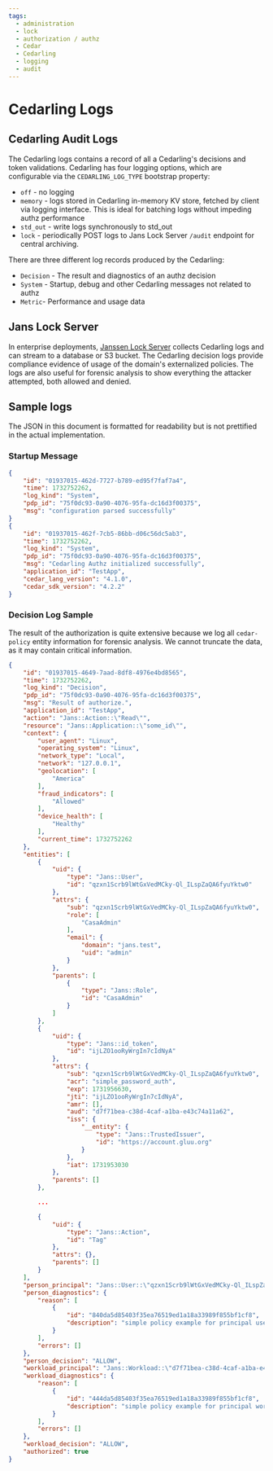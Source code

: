```yaml
---
tags:
  - administration
  - lock
  - authorization / authz
  - Cedar
  - Cedarling
  - logging
  - audit
---
```



# Cedarling Logs

## Cedarling Audit Logs

The Cedarling logs contains a record of all a Cedarling's decisions and token validations.
Cedarling has four logging options, which are configurable via the `CEDARLING_LOG_TYPE`
bootstrap property:

* `off` - no logging
* `memory` - logs stored in Cedarling in-memory KV store, fetched by client via logging interface. This
  is ideal for batching logs without impeding authz performance
* `std_out` - write logs synchronously to std_out
* `lock` - periodically POST logs to Jans Lock Server `/audit` endpoint for central archiving.

There are three different log records produced by the Cedarling:

* `Decision` - The result and diagnostics of an authz decision
* `System` - Startup, debug and other Cedarling messages not related to authz
* `Metric`- Performance and usage data

## Jans Lock Server

In enterprise deployments, [Janssen Lock Server](../janssen-server/lock/) collects Cedarling
logs and can stream to a database or S3 bucket. The Cedarling decision logs provide compliance
evidence of usage of the domain's externalized policies. The logs are also useful for forensic
analysis to show everything the attacker attempted, both allowed and denied.

## Sample logs

The JSON in this document is formatted for readability but is not prettified in the actual implementation.  

### Startup Message

```json
{
    "id": "01937015-462d-7727-b789-ed95f7faf7a4",
    "time": 1732752262,
    "log_kind": "System",
    "pdp_id": "75f0dc93-0a90-4076-95fa-dc16d3f00375",
    "msg": "configuration parsed successfully"
}
{
    "id": "01937015-462f-7cb5-86bb-d06c56dc5ab3",
    "time": 1732752262,
    "log_kind": "System",
    "pdp_id": "75f0dc93-0a90-4076-95fa-dc16d3f00375",
    "msg": "Cedarling Authz initialized successfully",
    "application_id": "TestApp",
    "cedar_lang_version": "4.1.0",
    "cedar_sdk_version": "4.2.2"
}      
```

### Decision Log Sample

The result of the authorization is quite extensive because we log all `cedar-policy` entity information for forensic analysis. We cannot truncate the data, as it may contain critical information.

```json
{
    "id": "01937015-4649-7aad-8df8-4976e4bd8565",
    "time": 1732752262,
    "log_kind": "Decision",
    "pdp_id": "75f0dc93-0a90-4076-95fa-dc16d3f00375",
    "msg": "Result of authorize.",
    "application_id": "TestApp",
    "action": "Jans::Action::\"Read\"",
    "resource": "Jans::Application::\"some_id\"",
    "context": {
        "user_agent": "Linux",
        "operating_system": "Linux",
        "network_type": "Local",
        "network": "127.0.0.1",
        "geolocation": [
            "America"
        ],
        "fraud_indicators": [
            "Allowed"
        ],
        "device_health": [
            "Healthy"
        ],
        "current_time": 1732752262
    },
    "entities": [
        {
            "uid": {
                "type": "Jans::User",
                "id": "qzxn1Scrb9lWtGxVedMCky-Ql_ILspZaQA6fyuYktw0"
            },
            "attrs": {
                "sub": "qzxn1Scrb9lWtGxVedMCky-Ql_ILspZaQA6fyuYktw0",
                "role": [
                    "CasaAdmin"
                ],
                "email": {
                    "domain": "jans.test",
                    "uid": "admin"
                }
            },
            "parents": [
                {
                    "type": "Jans::Role",
                    "id": "CasaAdmin"
                }
            ]
        },
        {
            "uid": {
                "type": "Jans::id_token",
                "id": "ijLZO1ooRyWrgIn7cIdNyA"
            },
            "attrs": {
                "sub": "qzxn1Scrb9lWtGxVedMCky-Ql_ILspZaQA6fyuYktw0",
                "acr": "simple_password_auth",
                "exp": 1731956630,
                "jti": "ijLZO1ooRyWrgIn7cIdNyA",
                "amr": [],
                "aud": "d7f71bea-c38d-4caf-a1ba-e43c74a11a62",
                "iss": {
                    "__entity": {
                        "type": "Jans::TrustedIssuer",
                        "id": "https://account.gluu.org"
                    }
                },
                "iat": 1731953030
            },
            "parents": []
        },

        ...

        {
            "uid": {
                "type": "Jans::Action",
                "id": "Tag"
            },
            "attrs": {},
            "parents": []
        }
    ],
    "person_principal": "Jans::User::\"qzxn1Scrb9lWtGxVedMCky-Ql_ILspZaQA6fyuYktw0\"",
    "person_diagnostics": {
        "reason": [
            {
                "id": "840da5d85403f35ea76519ed1a18a33989f855bf1cf8",
                "description": "simple policy example for principal user"
            }
        ],
        "errors": []
    },
    "person_decision": "ALLOW",
    "workload_principal": "Jans::Workload::\"d7f71bea-c38d-4caf-a1ba-e43c74a11a62\"",
    "workload_diagnostics": {
        "reason": [
            {
                "id": "444da5d85403f35ea76519ed1a18a33989f855bf1cf8",
                "description": "simple policy example for principal workload"
            }
        ],
        "errors": []
    },
    "workload_decision": "ALLOW",
    "authorized": true
}
```
